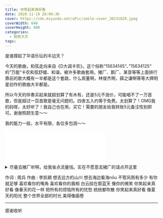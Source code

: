 ```yaml
---
title: 你笑起来真好看
date: 2020-11-19 20:09:36
cover: https://cdn.miyunda.net/uPic/smile-cover_20231029.jpeg
coverWidth: 640
coverHeight: 400
categories:
  - 贻笑大方
tags:
---
```

是谁撑起了华语乐坛的半边天？

<!-- more -->

今天的歌曲，和弦走向来自《D大调卡农》。这个俗称“15634145“、”15634125“ 的”万能“卡农和弦舒缓、和谐，被许多歌曲套用。猪厂、鹅厂、某音等等上面排行靠前的歌大概有一半都是这个套路，什么周董啊，林俊杰啊，薛之谦啊等等大牌明星创作的歌曲大半都是。

所以今天的伴奏买起来就超划算了有木有，还是5元不涨价，可能唱不了一万首歌，但是超过一百首歌是毫无问题的。四舍五入约等于免费。太划算了！OMG我的妈呀，太好听了！我自己也在用，买它！需要的朋友给我转账5元备注性别即可。谢谢照顾生意～～

我的能力一般，水平有限，各位多包涵～～

<iframe frameborder="no" border="0" marginwidth="0" marginheight="0" width=330 height=110 src="//music.163.com/outchain/player?type=1&id=98427329&auto=1&height=90"></iframe>

<details>
<summary>尽量去猪厂听啊，给我省点流量钱。实在不愿意去猪厂的请点开这里</summary>

{{< music
url="https://cdn.miyunda.net/mp3/%E4%BD%A0%E7%AC%91%E8%B5%B7%E6%9D%A5%E7%9C%9F%E5%A5%BD%E7%9C%8BDemo.mp3"
name=“你笑起来真好看”
artist=“米云达”
cover="https://cdn.miyunda.net/uPic/smile-cover_20231029.jpeg" >}}

</details>

作词 : 周兵
作曲 : 李凯稠
想去远方的山川
想去海边看海nōu
不管风雨有多少
有你就足够
喜欢看你的嘴角
喜欢看你的眉梢
白云挂在那蓝天
像你的微笑
你笑起来真好看
像春天的花一样
把所有的烦恼所有的忧愁
统统都吹散
你笑起来真好看
像夏天的阳光
整个世界全部的时光
美得像画卷

---

感谢收听